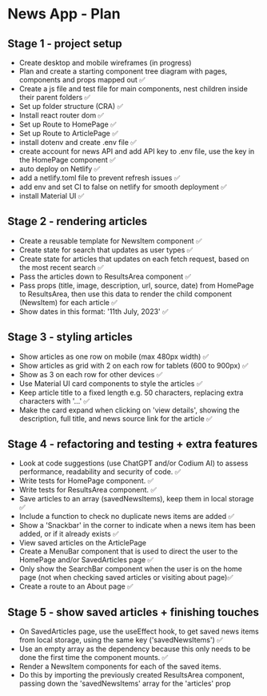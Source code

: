 # News App - Plan

## Stage 1 - project setup

- Create desktop and mobile wireframes (in progress)
- Plan and create a starting component tree diagram with pages, components and props mapped out ✅
- Create a js file and test file for main components, nest children inside their parent folders ✅
- Set up folder structure (CRA) ✅
- Install react router dom ✅
- Set up Route to HomePage ✅
- Set up Route to ArticlePage ✅
- install dotenv and create .env file ✅
- create account for news API and add API key to .env file, use the key in the HomePage component ✅
- auto deploy on Netlify ✅
- add a netlify.toml file to prevent refresh issues ✅
- add env and set CI to false on netlify for smooth deployment ✅
- install Material UI ✅

## Stage 2 - rendering articles

- Create a reusable template for NewsItem component ✅
- Create state for search that updates as user types ✅
- Create state for articles that updates on each fetch request, based on the most recent search ✅
- Pass the articles down to ResultsArea component ✅
- Pass props (title, image, description, url, source, date) from HomePage to ResultsArea, then use this data to render the child component (NewsItem) for each article ✅
- Show dates in this format: '11th July, 2023' ✅

## Stage 3 - styling articles

- Show articles as one row on mobile (max 480px width) ✅
- Show articles as grid with 2 on each row for tablets (600 to 900px) ✅
- Show as 3 on each row for other devices ✅
- Use Material UI card components to style the articles ✅
- Keep article title to a fixed length e.g. 50 characters, replacing extra characters with '...' ✅
- Make the card expand when clicking on 'view details', showing the description, full title, and news source link for the article ✅

## Stage 4 - refactoring and testing + extra features

- Look at code suggestions (use ChatGPT and/or Codium AI) to assess performance, readability and security of code. ✅
- Write tests for HomePage component. ✅
- Write tests for ResultsArea component. ✅
- Save articles to an array (savedNewsItems), keep them in local storage ✅
- Include a function to check no duplicate news items are added ✅
- Show a 'Snackbar' in the corner to indicate when a news item has been added, or if it already exists ✅
- View saved articles on the ArticlePage
- Create a MenuBar component that is used to direct the user to the HomePage and/or SavedArticles page ✅
- Only show the SearchBar component when the user is on the home page (not when checking saved articles or visiting about page)✅
- Create a route to an About page ✅

## Stage 5 - show saved articles + finishing touches

- On SavedArticles page, use the useEffect hook, to get saved news items from local storage, using the same key ('savedNewsItems') ✅
- Use an empty array as the dependency because this only needs to be done the first time the component mounts. ✅
- Render a NewsItem components for each of the saved items.
- Do this by importing the previously created ResultsArea component, passing down the 'savedNewsItems' array for the 'articles' prop
